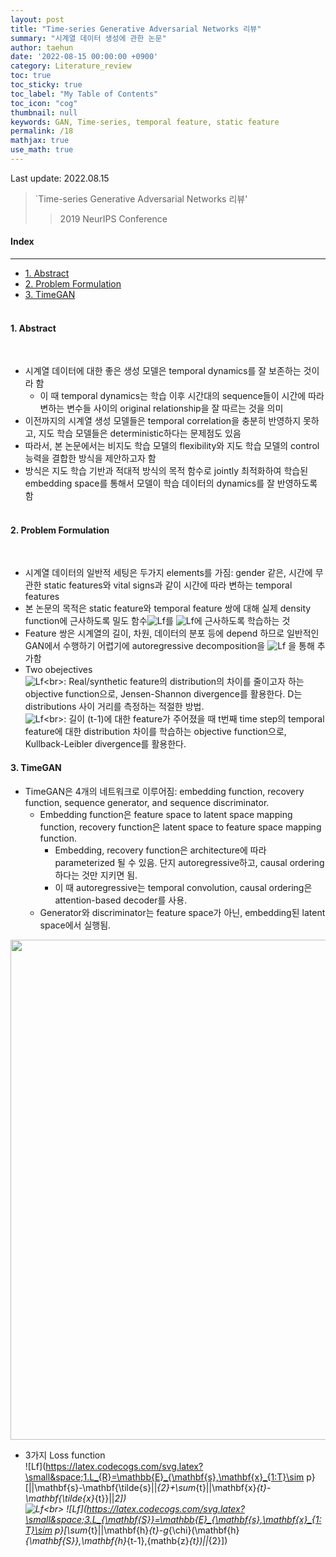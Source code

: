 ```yaml
---
layout: post
title: "Time-series Generative Adversarial Networks 리뷰"
summary: "시계열 데이터 생성에 관한 논문"
author: taehun
date: '2022-08-15 00:00:00 +0900'
category: Literature_review
toc: true
toc_sticky: true
toc_label: "My Table of Contents"
toc_icon: "cog"
thumbnail: null
keywords: GAN, Time-series, temporal feature, static feature
permalink: /18
mathjax: true
use_math: true
---
```


Last update: 2022.08.15<br>

> `Time-series Generative Adversarial Networks 리뷰'<br>
> > 2019 NeurIPS Conference

#### Index
---

- [1. Abstract](#1-abstract)
- [2. Problem Formulation](#2-problem-formulation)
- [3. TimeGAN](#3-timegan)<br><br>

#### **1. Abstract**
  
<br>

- 시계열 데이터에 대한 좋은 생성 모델은 temporal dynamics를 잘 보존하는 것이라 함
  - 이 때 temporal dynamics는 학습 이후 시간대의 sequence들이 시간에 따라 변하는 변수들 사이의 original relationship을 잘 따르는 것을 의미
- 이전까지의 시계열 생성 모델들은 temporal correlation을 충분히 반영하지 못하고, 지도 학습 모델들은 deterministic하다는 문제점도 있음
- 따라서, 본 논문에서는 비지도 학습 모델의 flexibility와 지도 학습 모델의 control 능력을 결합한 방식을 제안하고자 함
- 방식은 지도 학습 기반과 적대적 방식의 목적 함수로 jointly 최적화하여 학습된 embedding space를 통해서 모델이 학습 데이터의 dynamics를 잘 반영하도록 함<br><br>

#### **2. Problem Formulation**

<br>

- 시계열 데이터의 일반적 세팅은 두가지 elements를 가짐: gender 같은, 시간에 무관한 static features와 vital signs과 같이 시간에 따라 변하는 temporal features
- 본 논문의 목적은 static feature와 temporal feature 쌍에 대해 실제 density function에 근사하도록 밀도 함수![Lf](https://latex.codecogs.com/svg.latex?\small&space;\hat{p}(\mathbf{S},\mathbf{X}_{1:T}))를 ![Lf](https://latex.codecogs.com/svg.latex?\small&space;p(\mathbf{S},\mathbf{X}_{1:T}))에 근사하도록 학습하는 것
- Feature 쌍은 시계열의 길이, 차원, 데이터의 분포 등에 depend 하므로 일반적인 GAN에서 수행하기 어렵기에 autoregressive decomposition을 
![Lf](https://latex.codecogs.com/svg.latex?\small&space;p(\mathbf{S},\mathbf{X}_{1:T})=p(\mathbf{S})\prod&space;_{t}p(\mathbf{X_{t}}|\mathbf{S},\mathbf{X_{1:t-1}})) 을 통해 추가함
- Two obejectives<br>
![Lf](https://latex.codecogs.com/svg.latex?\small&space;1.\underset{\hat{p}}{min}D(p(\mathbf{S},\mathbf{X_{1:T})||\hat{p}(\mathbf{S},\mathbf{X_{1:T})))<br>: Real/synthetic feature의 distribution의 차이를 줄이고자 하는 objective function으로, Jensen-Shannon divergence를 활용한다. D는 distributions 사이 거리를 측정하는 적절한 방법.<br>
![Lf](https://latex.codecogs.com/svg.latex?\small&space;2.\underset{\hat{p}}{min}D(p(\mathbf{X_{t}}|\mathbf{S},\mathbf{X_{1:T})||\hat{p}(\mathbf{X_{t}}|\mathbf{S},\mathbf{X_{1:T})))<br>: 길이 (t-1)에 대한 feature가 주어졌을 때 t번째 time step의 temporal feature에 대한 distribution 차이를 학습하는 objective function으로, Kullback-Leibler divergence를 활용한다.<br>

#### **3. TimeGAN**

- TimeGAN은 4개의 네트워크로 이루어짐: embedding function, recovery function, sequence generator, and sequence discriminator.
  - Embedding function은 feature space to latent space mapping function, recovery function은 latent space to feature space mapping function.
    - Embedding, recovery function은 architecture에 따라 parameterized 될 수 있음. 단지 autoregressive하고, causal ordering 하다는 것만 지키면 됨.
    - 이 때 autoregressive는 temporal convolution, causal ordering은 attention-based decoder를 사용.
  - Generator와 discriminator는 feature space가 아닌, embedding된 latent space에서 실행됨.

<p align="center">
  <img src="https://user-images.githubusercontent.com/86653075/184839646-f7cee316-ffea-4cb4-a1f5-46f473f49ba8.png" width="800" height="auto">
</p>

- 3가지 Loss function<br>
![Lf](https://latex.codecogs.com/svg.latex?\small&space;1.L_{R}=\mathbb{E}_{\mathbf{s},\mathbf{x}_{1:T}\sim p}[||\mathbf{s}-\mathbf{\tilde{s}||_{2}+\sum_{t}||\mathbf{x}_{t}-\mathbf{\tilde{x}_{t}}||_2])<br>
![Lf](https://latex.codecogs.com/svg.latex?\small&space;2.L_{U}=\mathbb{E}_{\mathbf{s},\mathbf{x}_{1:T}\sim&space;p}[logy_{\mathbf{S}}&plus;\sum_{t}log{y_{t}}]&plus;\mathbb{E}_{\mathbf{s},\mathbf{x}_{1:T}\sim&space;\hat{p}}[log(1-\hat{p}_{\mathbf{S}})&plus;\sum_{t}log(1-\hat{y}_{t})])<br>
![Lf](https://latex.codecogs.com/svg.latex?\small&space;3.L_{\mathbf{S}}=\mathbb{E}_{\mathbf{s},\mathbf{x}_{1:T}\sim p}[\sum_{t}||\mathbf{h}_{t}-g_{\chi}(\mathbf{h}_{\mathbf{S}},\mathbf{h}_{t-1},{mathb{z}_{t})||_{2}])

